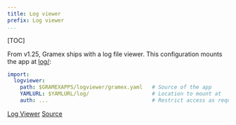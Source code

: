 ```yaml
---
title: Log viewer
prefix: Log viewer
...
```


[TOC]

From v1.25, Gramex ships with a log file viewer. This configuration mounts the
app at [log/](log/):

```yaml
import:
  logviewer:
    path: $GRAMEXAPPS/logviewer/gramex.yaml   # Source of the app
    YAMLURL: $YAMLURL/log/                    # Location to mount at
    auth: ...                                 # Restrict access as required
```

<div class="example">
  <a class="example-demo" href="log/">Log Viewer</a>
  <a class="example-src" href="http://code.gramener.com/cto/gramex/tree/master/gramex/apps/guide/logviewer/gramex.yaml">Source</a>
</div>
